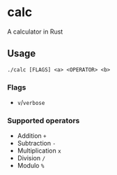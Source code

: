 # calc
A calculator in Rust

## Usage
`./calc [FLAGS] <a> <OPERATOR> <b>`

### Flags
- `v`/`verbose`

### Supported operators
- Addition
  `+`
- Subtraction
  `-`
- Multiplication
  `x`
- Division
  `/`
- Modulo
  `%`
